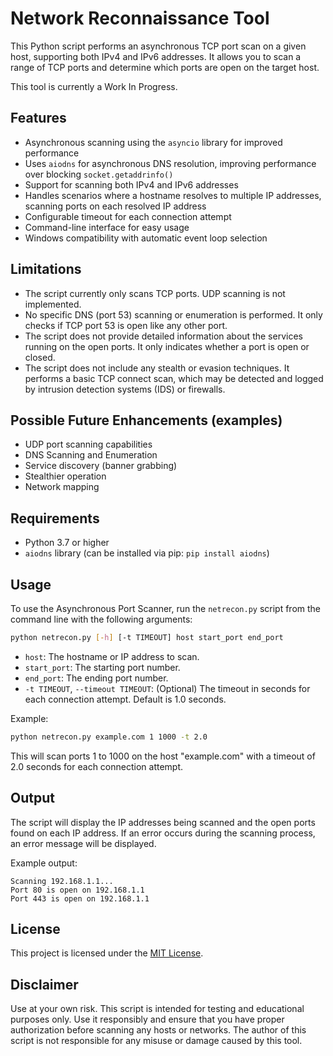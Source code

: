 # Network Reconnaissance Tool

This Python script performs an asynchronous TCP port scan on a given host, supporting both IPv4 and IPv6 addresses. It allows you to scan a range of TCP ports and determine which ports are open on the target host.

This tool is currently a Work In Progress.

## Features

- Asynchronous scanning using the `asyncio` library for improved performance
- Uses `aiodns` for asynchronous DNS resolution, improving performance over blocking `socket.getaddrinfo()`
- Support for scanning both IPv4 and IPv6 addresses
- Handles scenarios where a hostname resolves to multiple IP addresses, scanning ports on each resolved IP address
- Configurable timeout for each connection attempt
- Command-line interface for easy usage
- Windows compatibility with automatic event loop selection

## Limitations

- The script currently only scans TCP ports. UDP scanning is not implemented.
- No specific DNS (port 53) scanning or enumeration is performed. It only checks if TCP port 53 is open like any other port.
- The script does not provide detailed information about the services running on the open ports. It only indicates whether a port is open or closed.
- The script does not include any stealth or evasion techniques. It performs a basic TCP connect scan, which may be detected and logged by intrusion detection systems (IDS) or firewalls.

## Possible Future Enhancements (examples)

- UDP port scanning capabilities
- DNS Scanning and Enumeration
- Service discovery (banner grabbing)
- Stealthier operation
- Network mapping

## Requirements

- Python 3.7 or higher
- `aiodns` library (can be installed via pip: `pip install aiodns`)

## Usage

To use the Asynchronous Port Scanner, run the `netrecon.py` script from the command line with the following arguments:

```bash
python netrecon.py [-h] [-t TIMEOUT] host start_port end_port
```

- `host`: The hostname or IP address to scan.
- `start_port`: The starting port number.
- `end_port`: The ending port number.
- `-t TIMEOUT`, `--timeout TIMEOUT`: (Optional) The timeout in seconds for each connection attempt. Default is 1.0 seconds.

Example:

```bash
python netrecon.py example.com 1 1000 -t 2.0
```

This will scan ports 1 to 1000 on the host "example.com" with a timeout of 2.0 seconds for each connection attempt.

## Output

The script will display the IP addresses being scanned and the open ports found on each IP address. If an error occurs during the scanning process, an error message will be displayed.

Example output:

```
Scanning 192.168.1.1...
Port 80 is open on 192.168.1.1
Port 443 is open on 192.168.1.1
```

## License

This project is licensed under the [MIT License](LICENSE).

## Disclaimer

Use at your own risk. This script is intended for testing and educational purposes only. Use it responsibly and ensure that you have proper authorization before scanning any hosts or networks. The author of this script is not responsible for any misuse or damage caused by this tool.
